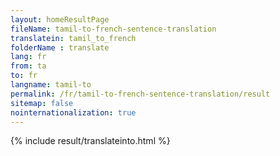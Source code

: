 ```yaml
---
layout: homeResultPage
fileName: tamil-to-french-sentence-translation
translatein: tamil_to_french
folderName : translate
lang: fr
from: ta
to: fr
langname: tamil-to
permalink: /fr/tamil-to-french-sentence-translation/result
sitemap: false
nointernationalization: true
---
```

{% include result/translateinto.html %}

<script src="/js/result/translation.js" data-foldername="{{page.folderName}}" data-lang="{{page.lang}}"></script>

